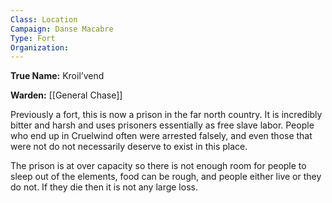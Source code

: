 ```yaml
---
Class: Location
Campaign: Danse Macabre
Type: Fort
Organization:
---
```

**True Name:** Kroil’vend

**Warden:** [[General Chase]]

Previously a fort, this is now a prison in the far north country. It is incredibly bitter and harsh and uses prisoners essentially as free slave labor. People who end up in Cruelwind often were arrested falsely, and even those that were not do not necessarily deserve to exist in this place.

The prison is at over capacity so there is not enough room for people to sleep out of the elements, food can be rough, and people either live or they do not. If they die then it is not any large loss.